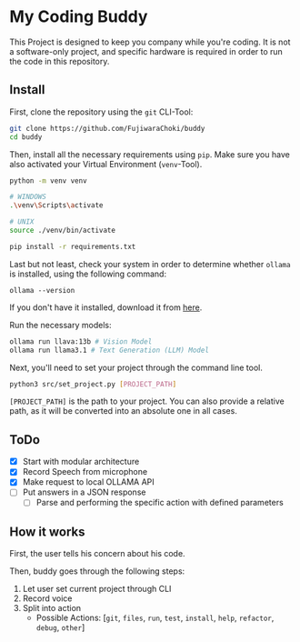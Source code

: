# My Coding Buddy

This Project is designed to keep you company while you're coding. It is not a software-only project, and specific hardware is required in order to run the code in this repository.

## Install

First, clone the repository using the `git` CLI-Tool:

```bash
git clone https://github.com/FujiwaraChoki/buddy
cd buddy
```

Then, install all the necessary requirements using `pip`. Make sure you have also activated your Virtual Environment (`venv`-Tool).

```bash
python -m venv venv

# WINDOWS
.\venv\Scripts\activate

# UNIX
source ./venv/bin/activate

pip install -r requirements.txt
```

Last but not least, check your system in order to determine whether `ollama` is installed, using the following command:

```
ollama --version
```

If you don't have it installed, download it from [here](https://ollama.com/).

Run the necessary models:

```bash
ollama run llava:13b # Vision Model
ollama run llama3.1 # Text Generation (LLM) Model
```

Next, you'll need to set your project through the command line tool.

```bash
python3 src/set_project.py [PROJECT_PATH]
```

`[PROJECT_PATH]` is the path to your project. You can also provide a relative path, as it will be converted into an absolute one in all cases.

## ToDo

- [x] Start with modular architecture
- [x] Record Speech from microphone
- [x] Make request to local OLLAMA API
- [ ] Put answers in a JSON response
  - [ ] Parse and performing the specific action with defined parameters

## How it works

First, the user tells his concern about his code.

Then, buddy goes through the following steps:

1. Let user set current project through CLI
2. Record voice
3. Split into action
   - Possible Actions: [`git`, `files`, `run`, `test`, `install`, `help`, `refactor`, `debug`, `other`]
